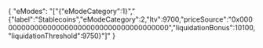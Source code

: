 {
  "eModes": "[\"{\"eModeCategory\":1}\",\"{\"label\":\"Stablecoins\",\"eModeCategory\":2,\"ltv\":9700,\"priceSource\":\"0x0000000000000000000000000000000000000000\",\"liquidationBonus\":10100,\"liquidationThreshold\":9750}\"]"
}